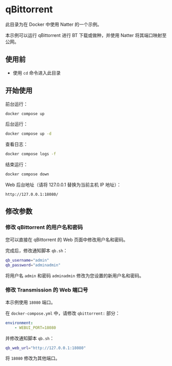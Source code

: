# qBittorrent

此目录为在 Docker 中使用 Natter 的一个示例。

本示例可以运行 qBittorrent 进行 BT 下载或做种，并使用 Natter 将其端口映射至公网。


## 使用前

- 使用 `cd` 命令进入此目录


## 开始使用

前台运行：
```bash
docker compose up
```

后台运行：
```bash
docker compose up -d
```

查看日志：
```bash
docker compose logs -f
```

结束运行：
```bash
docker compose down
```

Web 后台地址（请将 127.0.0.1 替换为当前主机 IP 地址）：
```
http://127.0.0.1:18080/
```


## 修改参数

### 修改 qBittorrent 的用户名和密码

您可以直接在 qBittorrent 的 Web 页面中修改用户名和密码。

完成后，修改通知脚本 `qb.sh`：

```bash
qb_username="admin"
qb_password="adminadmin"
```

将用户名 `admin` 和密码 `adminadmin` 修改为您设置的新用户名和密码。

### 修改 Transmission 的 Web 端口号

本示例使用 `18080` 端口。

在 `docker-compose.yml` 中，请修改 `qbittorrent:` 部分：

```yaml
environment:
    - WEBUI_PORT=18080
```

并修改通知脚本 `qb.sh`：

```bash
qb_web_url="http://127.0.0.1:18080"
```

将 `18080` 修改为其他端口。
